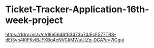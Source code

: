 # Ticket-Tracker-Application-16th-week-project

https://1drv.ms/v/c/d8e5646f63473b74/EcF577TBS-dEt3vh4I0FKvIBJFXBg4cNVCkMWuUtZg-DGA?e=7ICgui
